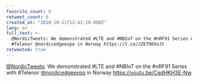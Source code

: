 ```yaml
---
favorite_count: 0
retweet_count: 0
created_at: "2018-10-11T12:42:19.000Z"
lang: en
full_text: >-
  @NordicTweets: We demonstrated #LTE and #NBIoT on the #nRF91 Series with
  #Telenor @nordicedgeexpo in Norway https://t.co/JZET96hxJt
retweeted: true
---
```


[@NordicTweets](https://twitter.com/NordicTweets): We demonstrated #LTE and
#NBIoT on the #nRF91 Series with #Telenor
[@nordicedgeexpo](https://twitter.com/nordicedgeexpo) in Norway
<https://youtu.be/CedHKH3E-Nw>
